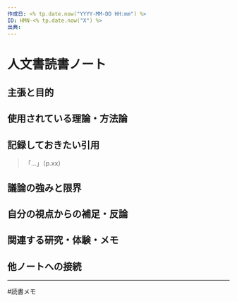 ```yaml
---
作成日: <% tp.date.now("YYYY-MM-DD HH:mm") %>
ID: HMN-<% tp.date.now("X") %>
出典:
---
```


# 人文書読書ノート

## 主張と目的


## 使用されている理論・方法論


## 記録しておきたい引用

> 「…」（p.xx）

## 議論の強みと限界


## 自分の視点からの補足・反論


## 関連する研究・体験・メモ


## 他ノートへの接続

---
#読書メモ
